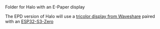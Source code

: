 Folder for Halo with an E-Paper display

The EPD version of Halo will use a [tricolor display from Waveshare](https://www.waveshare.com/2.9inch-e-paper-module-b.htm?&aff_id=108718) paired with an [ESP32-S3-Zero](https://www.waveshare.com/esp32-s3-zero.htm?sku=25517&aff_id=108718)
